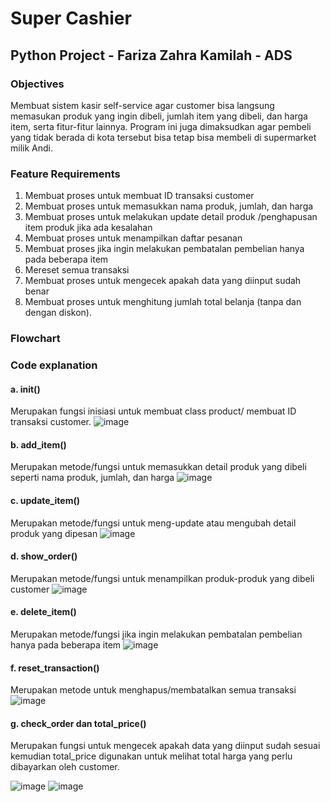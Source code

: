 # Super Cashier 
##  Python Project - Fariza Zahra Kamilah - ADS 

### Objectives 
Membuat sistem kasir self-service agar customer bisa langsung memasukan produk yang ingin dibeli, jumlah item yang dibeli, dan harga item, serta fitur-fitur lainnya. Program ini juga dimaksudkan agar pembeli yang tidak berada di kota tersebut bisa tetap bisa membeli di supermarket milik Andi. 
### Feature Requirements 
1. Membuat proses untuk membuat ID transaksi customer 
2. Membuat proses untuk memasukkan nama produk, jumlah, dan harga
3. Membuat proses untuk melakukan update detail produk /penghapusan item produk jika ada kesalahan 
4. Membuat proses untuk menampilkan daftar pesanan 
4. Membuat proses jika ingin melakukan pembatalan pembelian hanya pada beberapa item 
5. Mereset semua transaksi 
6. Membuat proses untuk mengecek apakah data yang diinput sudah benar 
7. Membuat proses untuk menghitung jumlah total belanja (tanpa dan dengan diskon). 

### Flowchart
### Code explanation 
#### a. init() 
Merupakan fungsi inisiasi untuk membuat class product/ membuat ID transaksi customer. 
![image](https://user-images.githubusercontent.com/125171866/218322608-230d99ee-4986-41aa-95d0-276aae502fbb.png)

#### b. add_item() 
Merupakan metode/fungsi untuk memasukkan detail produk yang dibeli seperti nama produk, jumlah, dan harga 
![image](https://user-images.githubusercontent.com/125171866/218322619-3da4f935-4664-4f47-ac4b-6786aa600bcd.png)

#### c. update_item() 
Merupakan metode/fungsi untuk meng-update atau mengubah detail produk yang dipesan 
![image](https://user-images.githubusercontent.com/125171866/218322625-1aedb2d2-f640-4a6d-a1d5-3f3aede3a082.png)

#### d. show_order() 
Merupakan metode/fungsi untuk menampilkan produk-produk yang dibeli customer 
![image](https://user-images.githubusercontent.com/125171866/218322646-c2bd4fde-5783-41b3-b49f-b78aa7570edb.png)

#### e. delete_item() 
Merupakan metode/fungsi jika ingin melakukan pembatalan pembelian hanya pada beberapa item 
![image](https://user-images.githubusercontent.com/125171866/218322651-48238737-067b-4bdc-9977-3027f58be1cc.png)

#### f. reset_transaction() 
Merupakan metode untuk menghapus/membatalkan semua transaksi
![image](https://user-images.githubusercontent.com/125171866/218322658-9b401674-3914-4221-93a2-3eeaca93cbc7.png)

#### g. check_order dan total_price()
Merupakan fungsi untuk mengecek apakah data yang diinput sudah sesuai kemudian total_price digunakan untuk melihat total harga yang perlu dibayarkan oleh customer. 

![image](https://user-images.githubusercontent.com/125171866/218322667-86bfec57-2e5a-4ba4-b278-aa06435b765f.png)
![image](https://user-images.githubusercontent.com/125171866/218322705-519fc384-5a24-4f90-a4f0-fb756907e979.png)

